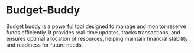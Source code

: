 # Budget-Buddy
 Budget buddy is a powerful tool designed to manage and monitor reserve funds efficiently. It provides real-time updates, tracks transactions, and ensures optimal allocation of resources, helping maintain financial stability and readiness for future needs.
